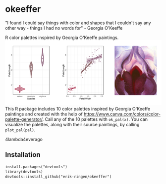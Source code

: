 # okeeffer
"I found I could say things with color and shapes that I couldn't say any other way - things I had no words for" - Georgia O'Keeffe

R color palettes inspired by Georgia O'Keeffe paintings.
![okeeffer example](https://github.com/erik-ringen/okeeffer/blob/master/okeefer.png)
This R package includes 10 color palettes inspired by Georgia O'Keeffe paintings and created with the help of https://www.canva.com/colors/color-palette-generator/. Call any of the 10 palettes with ``ok_pal(x)``. You can visualize the palettes, along with their source paintings, by calling ``plot_pal(pal)``.

4lambda4everago

## Installation
```
install.packages("devtools")
library(devtools)
devtools::install_github("erik-ringen/okeeffer")
```

